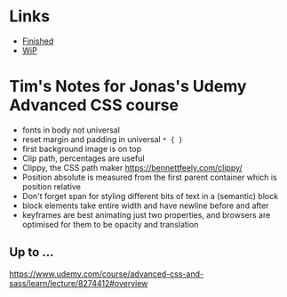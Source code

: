 # Links

- [Finished](file:///Users/timregan/src/acss/Natours/after-S05/index.html#section-tours)
- [WiP](file:///Users/timregan/src/acss/Natours/starter/index.html)

# Tim's Notes for Jonas's Udemy  Advanced CSS course

- fonts in body not universal 
- reset margin and padding in universal `* { }`
- first background image is on top
- Clip path, percentages are useful
- Clippy, the CSS path maker https://bennettfeely.com/clippy/ 
- Position absolute is measured from the first parent container which is position relative
- Don't forget span for styling different bits of text in a (semantic) block
- block elements take entire width and have newline before and after
- keyframes are best animating just two properties, and browsers are optimised for them to be opacity and translation


## Up to ...

https://www.udemy.com/course/advanced-css-and-sass/learn/lecture/8274412#overview